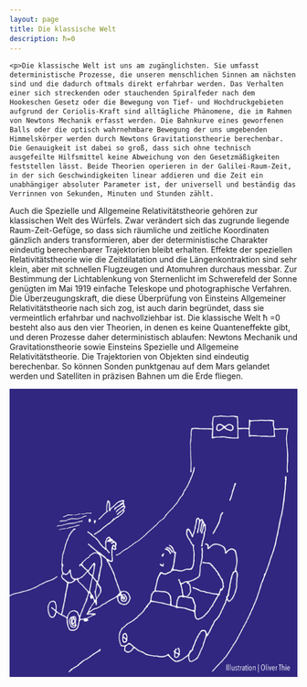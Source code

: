 ```yaml
---
layout: page
title: Die klassische Welt
description: ħ=0
---
```


<section>

	<p>Die klassische Welt ist uns am zugänglichsten. Sie umfasst deterministische Prozesse, die unseren menschlichen Sinnen am nächsten sind und die dadurch oftmals direkt erfahrbar werden. Das Verhalten einer sich streckenden oder stauchenden Spiralfeder nach dem Hookeschen Gesetz oder die Bewegung von Tief- und Hochdruckgebieten aufgrund der Coriolis-Kraft sind alltägliche Phänomene, die im Rahmen von Newtons Mechanik erfasst werden. Die Bahnkurve eines geworfenen Balls oder die optisch wahrnehmbare Bewegung der uns umgebenden Himmelskörper werden durch Newtons Gravitationstheorie berechenbar. Die Genauigkeit ist dabei so groß, dass sich ohne technisch ausgefeilte Hilfsmittel keine Abweichung von den Gesetzmäßigkeiten feststellen lässt. Beide Theorien operieren in der Galilei-Raum-Zeit, in der sich Geschwindigkeiten linear addieren und die Zeit ein unabhängiger absoluter Parameter ist, der universell und beständig das Verrinnen von Sekunden, Minuten und Stunden zählt.
Auch die Spezielle und Allgemeine Relativitätstheorie gehören zur klassischen Welt des Würfels. Zwar verändert sich das zugrunde liegende Raum-Zeit-Gefüge, so dass sich räumliche und zeitliche Koordinaten gänzlich anders transformieren, aber der deterministische Charakter eindeutig berechenbarer Trajektorien bleibt erhalten. Effekte der speziellen Relativitätstheorie wie die Zeitdilatation und die Längenkontraktion sind sehr klein, aber mit schnellen Flugzeugen und Atomuhren durchaus messbar. Zur Bestimmung der Lichtablenkung von Sternenlicht im Schwerefeld der Sonne genügten im Mai 1919 einfache Teleskope und photographische Verfahren. Die Überzeugungskraft, die diese Überprüfung von Einsteins Allgemeiner Relativitätstheorie nach sich zog, ist auch darin begründet, dass sie vermeintlich erfahrbar und nachvollziehbar ist.
Die klassische Welt ħ =0 besteht also aus den vier Theorien, in denen es keine Quanteneffekte gibt, und deren Prozesse daher deterministisch ablaufen: Newtons Mechanik und Gravitationstheorie sowie Einsteins Spezielle und Allgemeine Relativitätstheorie. Die Trajektorien von Objekten sind eindeutig berechenbar. So können Sonden punktgenau auf dem Mars gelandet werden und Satelliten in präzisen Bahnen um die Erde fliegen. </p>

  <p><span class="image left"><img src="assets/images/pic03.png" alt="" /></span></p>

</section>

